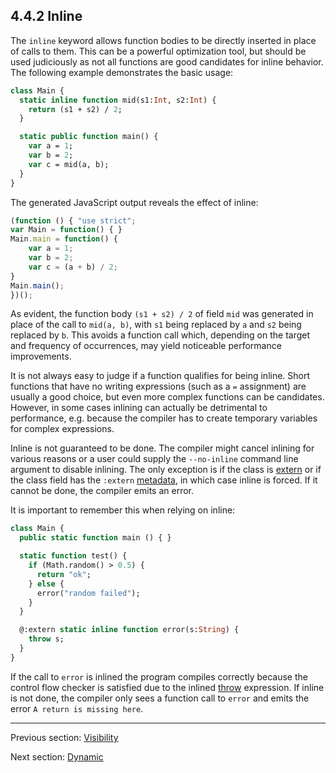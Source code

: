 ## 4.4.2 Inline

The `inline` keyword allows function bodies to be directly inserted in place of calls to them. This can be a powerful optimization tool, but should be used judiciously as not all functions are good candidates for inline behavior. The following example demonstrates the basic usage:

```haxe
class Main {
  static inline function mid(s1:Int, s2:Int) {
    return (s1 + s2) / 2;
  }

  static public function main() {
    var a = 1;
    var b = 2;
    var c = mid(a, b);
  }
}
```

The generated JavaScript output reveals the effect of inline:

```js
(function () { "use strict";
var Main = function() { }
Main.main = function() {
	var a = 1;
	var b = 2;
	var c = (a + b) / 2;
}
Main.main();
})();
```

As evident, the function body `(s1 + s2) / 2` of field `mid` was generated in place of the call to `mid(a, b)`, with `s1` being replaced by `a` and `s2` being replaced by `b`. This avoids a function call which, depending on the target and frequency of occurrences, may yield noticeable performance improvements.

It is not always easy to judge if a function qualifies for being inline. Short functions that have no writing expressions (such as a `=` assignment) are usually a good choice, but even more complex functions can be candidates. However, in some cases inlining can actually be detrimental to performance, e.g. because the compiler has to create temporary variables for complex expressions.

Inline is not guaranteed to be done. The compiler might cancel inlining for various reasons or a user could supply the `--no-inline` command line argument to disable inlining. The only exception is if the class is [extern](lf-externs.md) or if the class field has the `:extern` [metadata](lf-metadata.md), in which case inline is forced. If it cannot be done, the compiler emits an error.

It is important to remember this when relying on inline:

```haxe
class Main {
  public static function main () { }

  static function test() {
    if (Math.random() > 0.5) {
      return "ok";
    } else {
      error("random failed");
    }
  }

  @:extern static inline function error(s:String) {
    throw s;
  }
}
```

If the call to `error` is inlined the program compiles correctly because the control flow checker is satisfied due to the inlined [throw](expression-throw.md) expression. If inline is not done, the compiler only sees a function call to `error` and emits the error `A return is missing here`.

---

Previous section: [Visibility](class-field-visibility.md)

Next section: [Dynamic](class-field-dynamic.md)